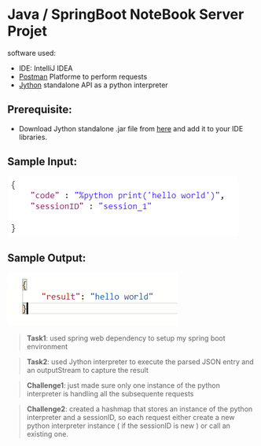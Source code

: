 # Java / SpringBoot NoteBook Server Projet
software used: 
- IDE: IntelliJ IDEA
- [Postman](https://www.getpostman.com/) Platforme to perform requests
- [Jython](https://www.jython.org/download.html) standalone API as a python interpreter

**Prerequisite:**
--
 - Download Jython standalone .jar file from [here](https://www.jython.org/download.html) and add it to your IDE libraries.

Sample Input: 
--
![input](https://github.com/AchrafLance/interpreter/blob/master/sample_input.png)

Sample Output:
--
![output](https://github.com/AchrafLance/interpreter/blob/master/sample_output.png)



>**Task1**: 
used spring web dependency to setup my spring boot environment

>**Task2**: 
used Jython interpreter to execute the parsed JSON entry and an outputStream to capture the result 

>**Challenge1**: 
just made sure only one instance of the python interpreter is handling all the subsequente requests 

>**Challenge2**: 
created a hashmap that stores an instance of the python interpreter and a sessionID, so each 
request either create a new python interpreter instance ( if the sessionID is new ) or call an existing one.
